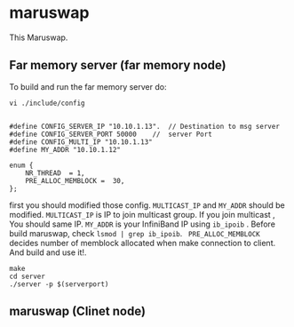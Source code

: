 # maruswap


This Maruswap. 


## Far memory server (far memory node)

To build and run the far memory server do:

```
vi ./include/config 
``` 


```

#define CONFIG_SERVER_IP "10.10.1.13".  // Destination to msg server
#define CONFIG_SERVER_PORT 50000	//  server Port
#define CONFIG_MULTI_IP "10.10.1.13"
#define MY_ADDR "10.10.1.12"

enum {
	NR_THREAD  = 1,
	PRE_ALLOC_MEMBLOCK =  30,
};

```

first you should modified those config. ``` MULTICAST_IP ```  and ``` MY_ADDR ``` should be modified.  ``` MULTICAST_IP ```  is IP to join multicast group. If you join multicast , You should same IP. ```MY_ADDR``` is your InfiniBand IP using ```ib_ipoib``` . Before build maruswap, check ```lsmod | grep ib_ipoib```. 
``` PRE_ALLOC_MEMBLOCK``` decides number of memblock allocated when make connection to client. And build and use it!.

	make
	cd server
	./server -p $(serverport)

## maruswap (Clinet node)


